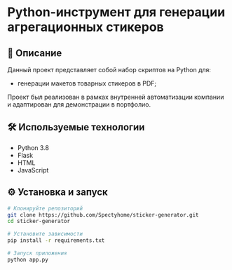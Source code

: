 # Python-инструмент для генерации агрегационных стикеров

## 📌 Описание

Данный проект представляет собой набор скриптов на Python для:
- генерации макетов товарных стикеров в PDF;

Проект был реализован в рамках внутренней автоматизации компании и адаптирован для демонстрации в портфолио.

## 🛠 Используемые технологии

- Python 3.8
- Flask
- HTML
- JavaScript

## ⚙️ Установка и запуск

```bash
# Клонируйте репозиторий
git clone https://github.com/Spectyhome/sticker-generator.git
cd sticker-generator

# Установите зависимости
pip install -r requirements.txt

# Запуск приложения
python app.py
